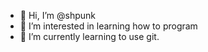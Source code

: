 - 👋 Hi, I’m @shpunk
- 👀 I’m interested in learning how to program
- 🌱 I’m currently learning to use git. 

<!---
shpunk/shpunk is a ✨ special ✨ repository because its `README.md` (this file) appears on your GitHub profile.
You can click the Preview link to take a look at your changes.
--->
